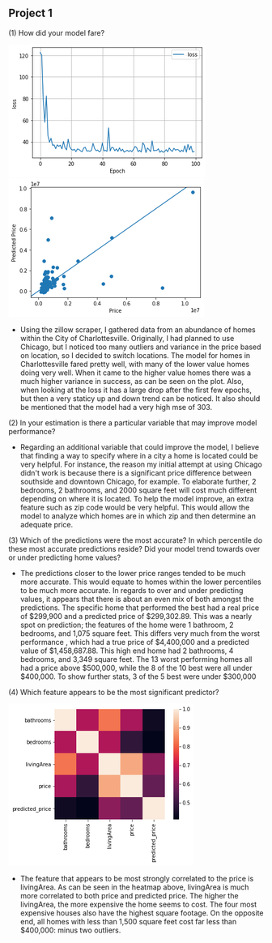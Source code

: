 ## Project 1

(1) How did your model fare?

![img_15.png](img_15.png)
![img_18.png](img_18.png)
-  Using the zillow scraper, I gathered data from an abundance of homes within the City of Charlottesville. Originally, I
had planned to use Chicago, but I noticed too many outliers and variance in the price based on location, so I decided to 
   switch locations. The model for homes in Charlottesville fared pretty well, with many of the lower value homes 
   doing very well. When it came to the higher value homes there was a much higher variance in success, as can be seen
   on the plot. Also, when looking at the loss it has a large drop after the first few epochs, but then a very staticy
   up and down trend can be noticed. It also should be mentioned that the model had a very high mse of 303.

(2) In your estimation is there a particular variable that may improve model performance?

-  Regarding an additional variable that could improve the model, I believe that finding a way to specify where in a
city a home is located could be very helpful. For instance, the reason my initial attempt at using Chicago didn't work
   is because there is a significant price difference between southside and downtown Chicago, for example. To elaborate
   further, 2 bedrooms, 2 bathrooms, and 2000 square feet will cost much different depending on where it is located. 
   To help the model improve, an extra feature such as zip code would be very helpful. This would allow the model to 
   analyze which homes are in which zip and then determine an adequate price. 

(3) Which of the predictions were the most accurate? In which percentile do these most accurate predictions reside?
Did your model trend towards over or under predicting home values?

-  The predictions closer to the lower price ranges tended to be much more accurate. This would equate to homes within
the lower percentiles to be much more accurate. In regards to over and under predicting values, it appears that there is
   about an even mix of both amongst the predictions. The specific home that performed the best had a real price of
   $299,900 and a predicted price of $299,302.89. This was a nearly spot on prediction; the features of the home were
   1 bathroom, 2 bedrooms, and 1,075 square feet. This differs very much from the worst performance , which had a true
   price of $4,400,000 and a predicted value of $1,458,687.88. This high end home had 2 bathrooms, 4 bedrooms, and 3,349
   square feet. The 13 worst performing homes all had a price above $500,000, while the 8 of the 10 best were all under
   $400,000. To show further stats, 3 of the 5 best were under $300,000

(4) Which feature appears to be the most significant predictor?

![img_11.png](img_11.png)
- The feature that appears to be most strongly correlated to the price is livingArea. As can be seen in the heatmap
above, livingArea is much more correlated to both price and predicted price. The higher the livingArea, the more
  expensive the home seems to cost. The four most expensive houses also have the highest square footage. On the 
  opposite end, all homes with less than 1,500 square feet cost far less than $400,000: minus two outliers. 
 
